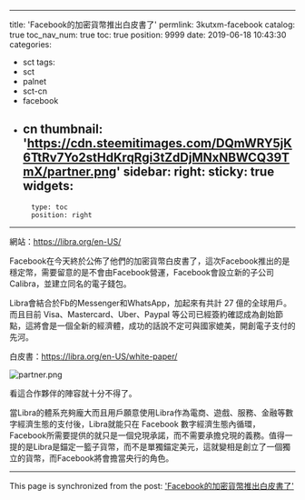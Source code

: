 
---
title: 'Facebook的加密貨幣推出白皮書了'
permlink: 3kutxm-facebook
catalog: true
toc_nav_num: true
toc: true
position: 9999
date: 2019-06-18 10:43:30
categories:
- sct
tags:
- sct
- palnet
- sct-cn
- facebook
- cn
thumbnail: 'https://cdn.steemitimages.com/DQmWRY5jK6TtRv7Yo2stHdKrqRgi3tZdDjMNxNBWCQ39TmX/partner.png'
sidebar:
    right:
        sticky: true
widgets:
    -
        type: toc
        position: right
---


網站：https://libra.org/en-US/

Facebook在今天終於公佈了他們的加密貨幣白皮書了，這次Facebook推出的是穩定幣，需要留意的是不會由Facebook營運，Facebook會設立新的子公司Calibra，並建立同名的電子錢包。

Libra會結合於Fb的Messenger和WhatsApp，加起來有共計 27 億的全球用戶。而且目前 Visa、Mastercard、Uber、Paypal 等公司已經簽約確認成為創始節點，這將會是一個全新的經濟體，成功的話說不定可與國家媲美，開創電子支付的先河。

白皮書：https://libra.org/en-US/white-paper/

![partner.png](https://cdn.steemitimages.com/DQmWRY5jK6TtRv7Yo2stHdKrqRgi3tZdDjMNxNBWCQ39TmX/partner.png)

看這合作夥伴的陣容就十分不得了。

當Libra的體系充夠龐大而且用戶願意使用Libra作為電商、遊戲、服務、金融等數字經濟生態的支付後，Libra就能只在 Facebook 數字經濟生態內循環，Facebook所需要提供的就只是一個兌現承諾，而不需要承擔兌現的義務。值得一提的是Libra是錨定一籃子貨幣，而不是單獨錨定美元，這就變相是創立了一個獨立的貨幣，而Facebook將會擔當央行的角色。

- - -

This page is synchronized from the post: ['Facebook的加密貨幣推出白皮書了'](https://steemit.com/@htliao/3kutxm-facebook)
